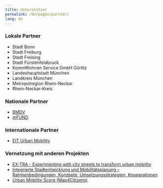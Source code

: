 ```yaml
---
title: Unterstützer
permalink: /de/pages/partner/
lang: de
---
```

### Lokale Partner 

- Stadt Bonn 
- Stadt Freiburg 
- Stadt Freising 
- Stadt Fürstenfeldbruck 
- KommWohnen Service GmbH Görlitz 
- Landeshauptstadt München 
- Landkreis München 
- Metropolregion Rhein-Neckar 
- Rhein-Neckar-Kreis 

### Nationale Partner 

- [BMDV](https://bmdv.bund.de/DE/Home/home.html "Zur BMDV Webseite") 
- [mFUND](https://bmdv.bund.de/DE/Themen/Digitales/mFund/Ueberblick/ueberblick.html "Zur mFUND Webseite") 

### Internationale Partner 

- [EIT Urban Mobility](https://www.eiturbanmobility.eu/ "Zur EIT Urban Mobility Webseite")

### Vernetzung mit anderen Projekten 

- [EX-TRA - Experimenting with city streets to transform urban mobility](https://www.ex-tra-project.eu/ "EX-TRA project website")  
- [Integrierte Stadtentwicklung und Mobilitätsplanung – Rahmenbedingungen, Konzepte, Umsetzungsstrategien, Kooperationen](https://www.acatech.de/projekt/integrierte-stadtentwicklung-und-mobilitaetsplanung/ "Mehr zum Projekt") 
- [Urban Mobility Score (Map4Citizens)](https://plan4better.de/references/map4citizens/ "Mehr zum Projekt") 

 